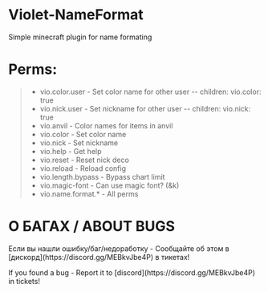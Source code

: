 # Violet-NameFormat
 Simple minecraft plugin for name formating

# Perms:
> - vio.color.user - Set color name for other user -- children: vio.color: true
> - vio.nick.user - Set nickname for other user -- children: vio.nick: true
> - vio.anvil - Color names for items in anvil
> - vio.color - Set color name
> - vio.nick - Set nickname
> - vio.help - Get help
> - vio.reset - Reset nick deco
> - vio.reload - Reload config
> - vio.length.bypass - Bypass chart limit
> - vio.magic-font - Can use magic font? (&k)
> - vio.name.format.* - All perms

# О БАГАХ / ABOUT BUGS
<p>Если вы нашли ошибку/баг/недоработку - Сообщайте об этом в [дискорд](https://discord.gg/MEBkvJbe4P) в тикетах!</p>
<p>If you found a bug - Report it to [discord](https://discord.gg/MEBkvJbe4P) in tickets!</p>
